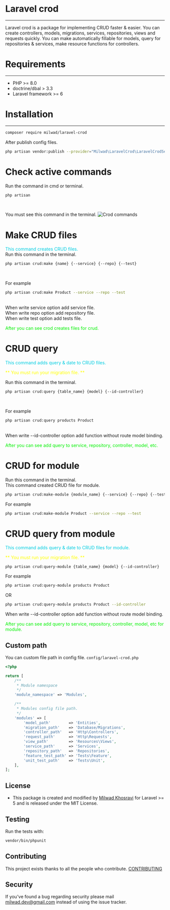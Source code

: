 # Laravel crod
***
Laravel crod is a package for implementing CRUD faster & easier.
You can create controllers, models, migrations, services, repositories, views and requests quickly.
You can make automatically fillable for models, query for repositories & services, make resource functions for controllers.

# Requirements
***
- PHP >= 8.0
- doctrine/dbal > 3.3
- Laravel framework >= 6

# Installation
***
```bash
composer require milwad/laravel-crod
```
After publish config files.<br>
```bash
php artisan vendor:publish --provider="Milwad\LaravelCrod\LaravelCrodServiceProvider" --tag="config"
```

# Check active commands
Run the command in cmd or terminal. <br>
```bash
php artisan
```
<br>

You must see this command in the terminal.
![Crod commands](https://s6.uupload.ir/files/carbon_(1)_tqmq.png "Crod commands")

# Make CRUD files
<font color="succe">This command creates CRUD files.</font> <br>
Run this command in the terminal. <br>
```bash
php artisan crud:make {name} {--service} {--repo} {--test}
``` 
<br>

For example <br>
```bash
php artisan crud:make Product --service --repo --test
```
<br>
When write service option add service file. <br>
When write repo option add repository file. <br>
When write test option add tests file.

<font color="info">After you can see crod creates files for crud.</font>

# CRUD query
<font color="succe">This command adds query & date to CRUD files.</font> <br>

<font color="yellow">** You must run your migration file. ** </font> <br>

Run this command in the terminal. <br>
```bash
php artisan crud:query {table_name} {model} {--id-controller}
```
<br>

For example <br>
```bash
php artisan crud:query products Product
```
<br>
When write --id-controller option add function without route model binding.

<font color="info">After you can see add query to service, repository, controller, model, etc.</font>

# CRUD for module
Run this command in the terminal. <br>
This command created CRUD file for module.
```bash
php artisan crud:make-module {module_name} {--service} {--repo} {--test}
```

For example
```bash
php artisan crud:make-module Product --service --repo --test
```

# CRUD query from module
<font color="succe">This command adds query & date to CRUD files for module.</font> <br>

<font color="yellow">** You must run your migration file. ** </font> <br>
```
php artisan crud:query-module {table_name} {model} {--id-controller}
```

For example
```bash
php artisan crud:query-module products Product
```
OR
```bash
php artisan crud:query-module products Product --id-controller
```
When write --id-controller option add function without route model binding.

<font color="info">After you can see add query to service, repository, controller, model, etc for module.</font>

## Custom path

You can custom file path in config file. ```config/laravel-crod.php```

```php
<?php

return [
    /**
     * Module namespace
     */
    'module_namespace' => 'Modules',

    /**
     * Modules config file path.
     */
    'modules' => [
        'model_path'        => 'Entities',
        'migration_path'    => 'Database/Migrations',
        'controller_path'   => 'Http\Controllers',
        'request_path'      => 'Http\Requests',
        'view_path'         => 'Resources\Views',
        'service_path'      => 'Services',
        'repository_path'   => 'Repositories',
        'feature_test_path' => 'Tests\Feature',
        'unit_test_path'    => 'Tests\Unit',
    ],
];
```

## License 
* This package is created and modified by <a href="https://github.com/milwad-dev" target="_blank">Milwad Khosravi</a> for Laravel >= 5 and is released under the MIT License.

## Testing

Run the tests with:

``` bash
vendor/bin/phpunit
```

## Contributing

This project exists thanks to all the people who contribute. [CONTRIBUTING](https://github.com/spatie/.github/blob/main/CONTRIBUTING.md)

## Security

If you've found a bug regarding security please mail [milwad.dev@gmail.com](mailto:milwad.dev@gmail.com) instead of using the issue tracker.
